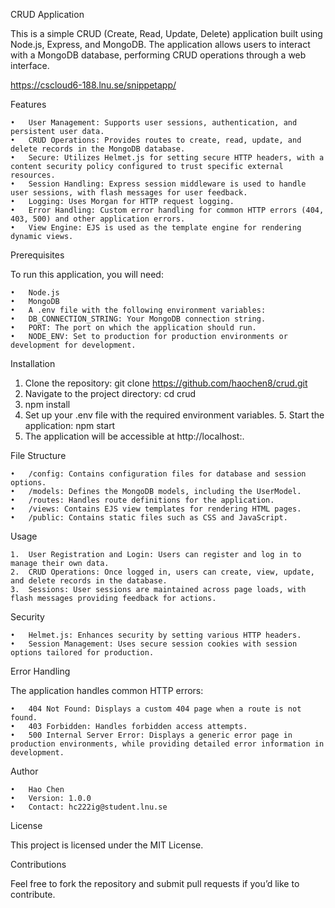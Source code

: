 CRUD Application

This is a simple CRUD (Create, Read, Update, Delete) application built using Node.js, Express, and MongoDB. The application allows users to interact with a MongoDB database, performing CRUD operations through a web interface.

https://cscloud6-188.lnu.se/snippetapp/

Features

	•	User Management: Supports user sessions, authentication, and persistent user data.
	•	CRUD Operations: Provides routes to create, read, update, and delete records in the MongoDB database.
	•	Secure: Utilizes Helmet.js for setting secure HTTP headers, with a content security policy configured to trust specific external resources.
	•	Session Handling: Express session middleware is used to handle user sessions, with flash messages for user feedback.
	•	Logging: Uses Morgan for HTTP request logging.
	•	Error Handling: Custom error handling for common HTTP errors (404, 403, 500) and other application errors.
	•	View Engine: EJS is used as the template engine for rendering dynamic views.

Prerequisites

To run this application, you will need:

	•	Node.js
	•	MongoDB
	•	A .env file with the following environment variables:
	•	DB_CONNECTION_STRING: Your MongoDB connection string.
	•	PORT: The port on which the application should run.
	•	NODE_ENV: Set to production for production environments or development for development.

Installation

  1. Clone the repository:
  git clone https://github.com/haochen8/crud.git
  2. Navigate to the project directory:
  cd crud
  3. npm install
  4.	Set up your .env file with the required environment variables.
	5.	Start the application: 
  npm start
6.	The application will be accessible at http://localhost:<PORT>.

File Structure

	•	/config: Contains configuration files for database and session options.
	•	/models: Defines the MongoDB models, including the UserModel.
	•	/routes: Handles route definitions for the application.
	•	/views: Contains EJS view templates for rendering HTML pages.
	•	/public: Contains static files such as CSS and JavaScript.

Usage

	1.	User Registration and Login: Users can register and log in to manage their own data.
	2.	CRUD Operations: Once logged in, users can create, view, update, and delete records in the database.
	3.	Sessions: User sessions are maintained across page loads, with flash messages providing feedback for actions.

Security

	•	Helmet.js: Enhances security by setting various HTTP headers.
	•	Session Management: Uses secure session cookies with session options tailored for production.

Error Handling

The application handles common HTTP errors:

	•	404 Not Found: Displays a custom 404 page when a route is not found.
	•	403 Forbidden: Handles forbidden access attempts.
	•	500 Internal Server Error: Displays a generic error page in production environments, while providing detailed error information in development.

Author

	•	Hao Chen
	•	Version: 1.0.0
	•	Contact: hc222ig@student.lnu.se

License

This project is licensed under the MIT License.

Contributions

Feel free to fork the repository and submit pull requests if you’d like to contribute.
